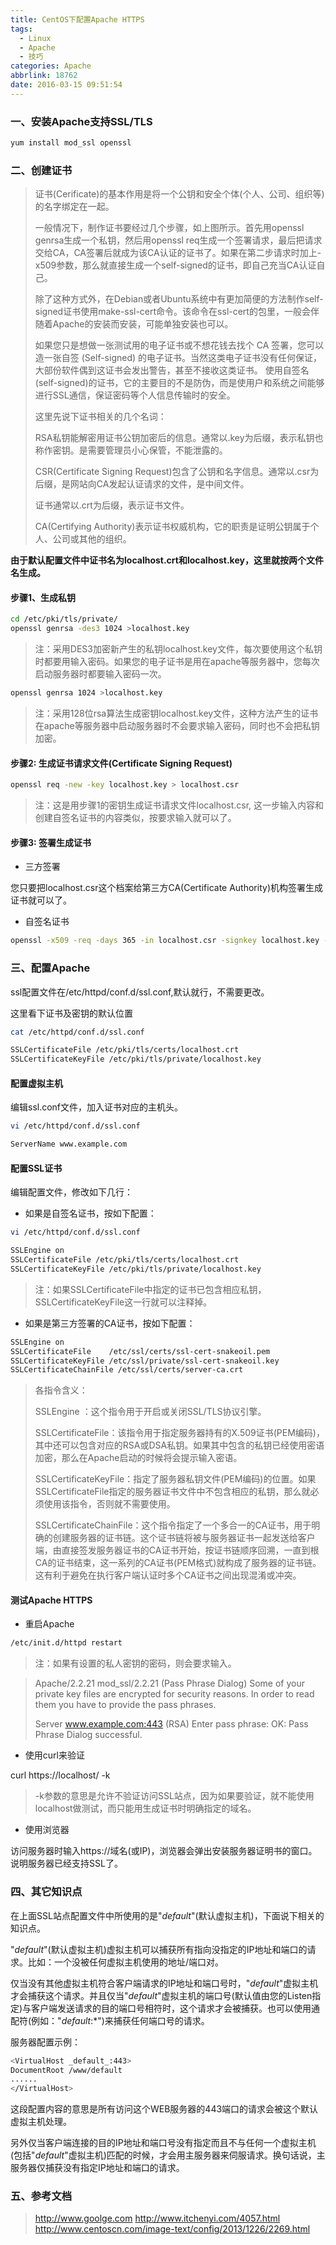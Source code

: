 ```yaml
---
title: CentOS下配置Apache HTTPS
tags:
  - Linux
  - Apache
  - 技巧
categories: Apache
abbrlink: 18762
date: 2016-03-15 09:51:54
---
```


### 一、安装Apache支持SSL/TLS

```bash
yum install mod_ssl openssl
```
<!-- more -->
### 二、创建证书

> 证书(Cerificate)的基本作用是将一个公钥和安全个体(个人、公司、组织等)的名字绑定在一起。
> 
> 一般情况下，制作证书要经过几个步骤，如上图所示。首先用openssl genrsa生成一个私钥，然后用openssl req生成一个签署请求，最后把请求交给CA，CA签署后就成为该CA认证的证书了。如果在第二步请求时加上-x509参数，那么就直接生成一个self-signed的证书，即自己充当CA认证自己。<!--more-->
> 
> 除了这种方式外，在Debian或者Ubuntu系统中有更加简便的方法制作self-signed证书使用make-ssl-cert命令。该命令在ssl-cert的包里，一般会伴随着Apache的安装而安装，可能单独安装也可以。
> 
> 如果您只是想做一张测试用的电子证书或不想花钱去找个 CA 签署，您可以造一张自签 (Self-signed) 的电子证书。当然这类电子证书没有任何保证，大部份软件偶到这证书会发出警告，甚至不接收这类证书。 使用自签名(self-signed)的证书，它的主要目的不是防伪，而是使用户和系统之间能够进行SSL通信，保证密码等个人信息传输时的安全。
> 
> 这里先说下证书相关的几个名词：
> 
> RSA私钥能解密用证书公钥加密后的信息。通常以.key为后缀，表示私钥也称作密钥。是需要管理员小心保管，不能泄露的。
> 
> CSR(Certificate Signing Request)包含了公钥和名字信息。通常以.csr为后缀，是网站向CA发起认证请求的文件，是中间文件。
> 
> 证书通常以.crt为后缀，表示证书文件。
> 
> CA(Certifying Authority)表示证书权威机构，它的职责是证明公钥属于个人、公司或其他的组织。
 

**由于默认配置文件中证书名为localhost.crt和localhost.key，这里就按两个文件名生成。**

#### 步骤1、生成私钥
```bash
cd /etc/pki/tls/private/
openssl genrsa -des3 1024 >localhost.key
```
> 注：采用DES3加密新产生的私钥localhost.key文件，每次要使用这个私钥时都要用输入密码。如果您的电子证书是用在apache等服务器中，您每次启动服务器时都要输入密码一次。


```bash
openssl genrsa 1024 >localhost.key
```

> 注：采用128位rsa算法生成密钥localhost.key文件，这种方法产生的证书在apache等服务器中启动服务器时不会要求输入密码，同时也不会把私钥加密。 

#### 步骤2: 生成证书请求文件(Certificate Signing Request)

```bash
openssl req -new -key localhost.key > localhost.csr
```

> 注：这是用步骤1的密钥生成证书请求文件localhost.csr, 这一步输入内容和创建自签名证书的内容类似，按要求输入就可以了。

#### 步骤3: 签署生成证书

- 三方签署

您只要把localhost.csr这个档案给第三方CA(Certificate Authority)机构签署生成证书就可以了。

- 自签名证书
```bash
openssl -x509 -req -days 365 -in localhost.csr -signkey localhost.key -out localhost.crt
```

### 三、配置Apache


ssl配置文件在/etc/httpd/conf.d/ssl.conf,默认就行，不需要更改。

这里看下证书及密钥的默认位置

```bash
cat /etc/httpd/conf.d/ssl.conf

SSLCertificateFile /etc/pki/tls/certs/localhost.crt
SSLCertificateKeyFile /etc/pki/tls/private/localhost.key
```

#### 配置虚拟主机

编辑ssl.conf文件，加入证书对应的主机头。

```bash
vi /etc/httpd/conf.d/ssl.conf

ServerName www.example.com
```

#### 配置SSL证书

编辑配置文件，修改如下几行：

- 如果是自签名证书，按如下配置：

```bash
vi /etc/httpd/conf.d/ssl.conf

SSLEngine on
SSLCertificateFile /etc/pki/tls/certs/localhost.crt
SSLCertificateKeyFile /etc/pki/tls/private/localhost.key
```

> 注：如果SSLCertificateFile中指定的证书已包含相应私钥，SSLCertificateKeyFile这一行就可以注释掉。

- 如果是第三方签署的CA证书，按如下配置：

```bash
SSLEngine on
SSLCertificateFile    /etc/ssl/certs/ssl-cert-snakeoil.pem
SSLCertificateKeyFile /etc/ssl/private/ssl-cert-snakeoil.key
SSLCertificateChainFile /etc/ssl/certs/server-ca.crt
```

>各指令含义：
>
>SSLEngine ：这个指令用于开启或关闭SSL/TLS协议引擎。
> 
>SSLCertificateFile：该指令用于指定服务器持有的X.509证书(PEM编码)，其中还可以包含对应的RSA或DSA私钥。如果其中包含的私钥已经使用密语加密，那么在Apache启动的时候将会提示输入密语。
> 
>SSLCertificateKeyFile：指定了服务器私钥文件(PEM编码)的位置。如果SSLCertificateFile指定的服务器证书文件中不包含相应的私钥，那么就必须使用该指令，否则就不需要使用。
> 
>SSLCertificateChainFile：这个指令指定了一个多合一的CA证书，用于明确的创建服务器的证书链。这个证书链将被与服务器证书一起发送给客户端，由直接签发服务器证书的CA证书开始，按证书链顺序回溯，一直到根CA的证书结束，这一系列的CA证书(PEM格式)就构成了服务器的证书链。这有利于避免在执行客户端认证时多个CA证书之间出现混淆或冲突。

#### 测试Apache HTTPS

- 重启Apache

```bash
/etc/init.d/httpd restart
```
> 注：如果有设置的私人密钥的密码，则会要求输入。

> Apache/2.2.21 mod_ssl/2.2.21 (Pass Phrase Dialog)
> Some of your private key files are encrypted for security reasons.
> In order to read them you have to provide the pass phrases.
>  
> Server www.example.com:443 (RSA)
> Enter pass phrase:
> OK: Pass Phrase Dialog successful.

- 使用curl来验证

curl https://localhost/ -k 

> -k参数的意思是允许不验证访问SSL站点，因为如果要验证，就不能使用localhost做测试，而只能用生成证书时明确指定的域名。

- 使用浏览器

访问服务器时输入https://域名(或IP)，浏览器会弹出安装服务器证明书的窗口。说明服务器已经支持SSL了。

### 四、其它知识点

在上面SSL站点配置文件中所使用的是"_default_"(默认虚拟主机)，下面说下相关的知识点。

"_default_"(默认虚拟主机)虚拟主机可以捕获所有指向没指定的IP地址和端口的请求。比如：一个没被任何虚拟主机使用的地址/端口对。

仅当没有其他虚拟主机符合客户端请求的IP地址和端口号时，"_default_"虚拟主机才会捕获这个请求。并且仅当"_default_"虚拟主机的端口号(默认值由您的Listen指定)与客户端发送请求的目的端口号相符时，这个请求才会被捕获。也可以使用通配符(例如："_default_:*")来捕获任何端口号的请求。

服务器配置示例：

```bash
<VirtualHost _default_:443>
DocumentRoot /www/default
......
</VirtualHost>
```

这段配置内容的意思是所有访问这个WEB服务器的443端口的请求会被这个默认虚拟主机处理。

另外仅当客户端连接的目的IP地址和端口号没有指定而且不与任何一个虚拟主机(包括"_default_"虚拟主机)匹配的时候，才会用主服务器来伺服请求。换句话说，主服务器仅捕获没有指定IP地址和端口的请求。

### 五、参考文档

> <http://www.goolge.com>
> <http://www.itchenyi.com/4057.html>
> <http://www.centoscn.com/image-text/config/2013/1226/2269.html>